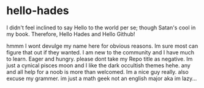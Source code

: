 # hello-hades
I didn't feel inclined to say Hello to the world per se; though Satan's cool in my book. Therefore, Hello Hades and Hello Github!

hmmm I wont devulge my name here for obvious reasons. Im sure most can figure that out if they wanted. I am new to the community and I have much to learn. Eager and hungry. please dont take my Repo title as negative. Im just a cynical pisces moon and I like the dark occultish themes hehe. any and all help for a noob is more than welcomed. Im a nice guy really. also excuse my grammer. im just a math geek not an english major aka im lazy...
